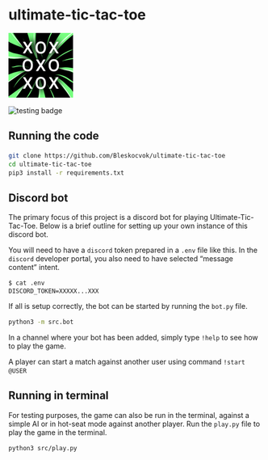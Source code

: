 # ultimate-tic-tac-toe

![Icon](icon.png)

![testing badge](https://github.com/Bleskocvok/ultimate-tic-tac-toe/actions/workflows/tests.yml/badge.svg)

## Running the code

```sh
git clone https://github.com/Bleskocvok/ultimate-tic-tac-toe
cd ultimate-tic-tac-toe
pip3 install -r requirements.txt

```

## Discord bot

The primary focus of this project is a discord bot for playing
Ultimate-Tic-Tac-Toe. Below is a brief outline for setting up your own instance
of this discord bot.

You will need to have a `discord` token prepared in a `.env` file like
this. In the `discord` developer portal, you also need to have selected
“message content” intent.
```
$ cat .env
DISCORD_TOKEN=XXXXX...XXX
```

If all is setup correctly, the bot can be started by running the `bot.py` file.
```sh
python3 -m src.bot
```

In a channel where your bot has been added, simply type `!help` to see how to
play the game.

A player can start a match against another user using command `!start @USER`


## Running in terminal

For testing purposes, the game can also be run in the terminal, against a
simple AI or in hot-seat mode against another player. Run the `play.py` file to
play the game in the terminal.
```sh
python3 src/play.py
```
